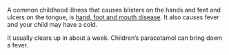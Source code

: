 A common childhood illness that causes blisters on the hands and feet and
ulcers on the tongue, is [hand, foot and mouth disease](/conditions/hand-foot-and-mouth-disease).
It also causes fever and your child may have a cold.

It usually clears up in about a week. Children’s paracetamol can bring down a fever.
